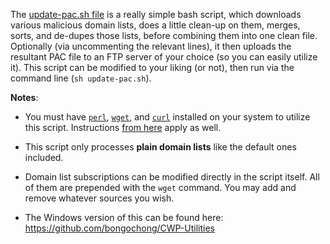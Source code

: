 The [update-pac.sh file](https://github.com/bongochong/CombinedPrivacyBlockLists/blob/master/BLT/update-pac.sh) is a really simple bash script, which downloads various malicious domain lists, does a little clean-up on them, merges, sorts, and de-dupes those lists, before combining them into one clean file. Optionally (via uncommenting the relevant lines), it then uploads the resultant PAC file to an FTP server of your choice (so you can easily utilize it). This script can be modified to your liking (or not), then run via the command line (`sh update-pac.sh`).

**Notes**:
- You must have [`perl`](https://www.perl.com/about/), [`wget`](https://www.gnu.org/software/wget/), and [`curl`](https://curl.haxx.se/) installed on your system to utilize this script. Instructions [from here](https://github.com/bongochong/CombinedPrivacyBlockLists/blob/master/BLT/README.md) apply as well.

- This script only processes **plain domain lists** like the default ones included.

- Domain list subscriptions can be modified directly in the script itself. All of them are prepended with the `wget` command. You may add and remove whatever sources you wish.

- The Windows version of this can be found here: https://github.com/bongochong/CWP-Utilities
